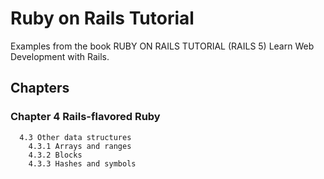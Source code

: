 # Ruby on Rails Tutorial
Examples from the book RUBY ON RAILS TUTORIAL (RAILS 5) Learn Web Development with Rails.

## Chapters
### Chapter 4 Rails-flavored Ruby
```
  4.3 Other data structures
    4.3.1 Arrays and ranges
    4.3.2 Blocks
    4.3.3 Hashes and symbols
```
